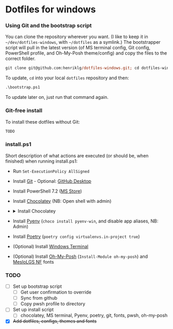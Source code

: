 # Dotfiles for windows


### Using Git and the bootstrap script

You can clone the repository wherever you want. (I like to keep it in `~/dev/dotfiles-windows`, with `~/dotfiles` as a symlink.) The bootstrapper script will pull in the latest version (of MS terminal config, Git config, PowerShell profile, and Oh-My-Posh theme/config) and copy the files to the correct folder.

```ps
git clone git@github.com:henriklg/dotfiles-windows.git; cd dotfiles-windows; .\bootstrap.ps1
```

To update, `cd` into your local `dotfiles` repository and then:

```ps
.\bootstrap.ps1
```

To update later on, just run that command again.

### Git-free install

To install these dotfiles without Git:

```ps
TODO
```

### install.ps1
Short description of what actions are executed (or should be, when finished) when running install.ps1:
- Run `Set-ExecutionPolicy AllSigned`
- Install [Git](https://git-scm.com/download/win) - Optional: [GitHub Desktop](https://desktop.github.com/)
- Install PowerShell 7.2 ([MS Store](https://www.microsoft.com/en-us/p/powershell/9mz1snwt0n5d?activetab=pivot:overviewtab))
- Install [Chocolatey](https://chocolatey.org/install) (NB: Open shell with admin)
- <details close>
  <summary>
  Install Chocolatey
  </summary>

  - [link](https://chocolatey.org/install)
  - Open shell with admin rights
  - ```Set-ExecutionPolicy Bypass -Scope Process -Force; [System.Net.ServicePointManager]::SecurityProtocol = [System.Net.ServicePointManager]::SecurityProtocol -bor 3072; iex ((New-Object System.Net.WebClient).DownloadString('https://community.chocolatey.org/install.ps1'))```
  - Wait a few seconds and check install with `choco --version`
  </details>
- Install [Pyenv](https://github.com/pyenv-win/pyenv-win) (`choco install pyenv-win`, and disable app aliases, NB: Admin)
- Install [Poetry](https://python-poetry.org/docs/#windows-powershell-install-instructions) (`poetry config virtualenvs.in-project true`)
- (Optional) Install [Windows Terminal](https://www.microsoft.com/en-us/p/windows-terminal/9n0dx20hk701?activetab=pivot:overviewtab)
- (Optional) Install [Oh-My-Posh](https://ohmyposh.dev/docs/pwsh) (`Install-Module oh-my-posh`) and [MesloLGS NF](https://github.com/henriklg/dotfiles-windows/tree/main/fonts) fonts



### TODO
- [ ] Set up bootstrap script
  - [ ] Get user confirmation to override
  - [ ] Sync from github
  - [ ] Copy pwsh profile to directory
- [ ] Set up install script
  - [ ] chocolatey, MS terminal, Pyenv, poetry, git, fonts, pwsh, oh-my-posh
- [x] ~~Add dotfiles, configs, themes and fonts~~
